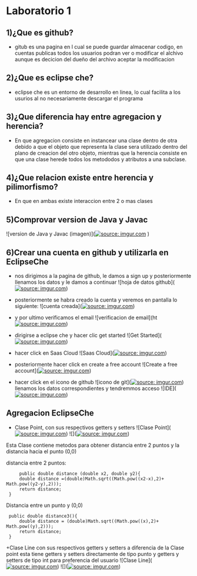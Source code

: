 Laboratorio 1
======================
1)¿Que es github?
---------------
+ gitub es una pagina en l cual se puede guardar almacenar codigo, en cuentas publicas todos los usuarios podran ver o modificar el alchivo aunque es decicion del dueño del archivo aceptar la modificacion 

2)¿Que es eclipse che?
-----------------------
+ eclipse che es un entorno de desarrollo en linea, lo cual facilita a los usurios al no necesariamente descargar el programa

3)¿Que diferencia hay entre agregacion y herencia?
--------------------------------------------------
+ En que agregacion consiste en instancear una clase dentro de otra debido a que el objeto que representa la clase sera utilizado dentro del plano de creacion del otro objeto,
mientras que la herencia consiste en que una clase herede todos los metododos y atributos a una subclase.

4)¿Que relacion existe entre herencia y pilimorfismo?  
-----------------------------------------------------
+ En que en ambas existe interaccion entre 2 o mas clases

5)Comprovar version de Java y Javac
-------------------------------------------

![version de Java y Javac (imagen)](<a href="http://imgur.com/QA08hLV"><img src="http://i.imgur.com/QA08hLV.png" title="source: imgur.com" /></a>
)

6)Crear una cuenta en github y utilizarla en EclipseChe
-------------------------------------------------------
+ nos dirigimos a la pagina de github, le damos a sign up y posteriormente llenamos los datos y le damos a continuar
![hoja de datos github](<a href="http://imgur.com/mURAyHE"><img src="http://i.imgur.com/mURAyHE.png" title="source: imgur.com" /></a>)
+ posteriormente se habra creado la cuenta y veremos en pantalla lo siguiente:
![cuenta creada](<a href="http://imgur.com/fJeXlGG"><img src="http://i.imgur.com/fJeXlGG.png" title="source: imgur.com" /></a>)

+ y por ultimo verificamos el email
![verificacion de email](ht<a href="http://imgur.com/fvj43wM"><img src="http://i.imgur.com/fvj43wM.png" title="source: imgur.com" /></a>)

+ dirigirse a eclipse che y hacer clic get started
![Get Started](<a href="http://imgur.com/pMvRfIj"><img src="http://i.imgur.com/pMvRfIj.png" title="source: imgur.com" /></a>)
+ hacer click en Saas Cloud
![Saas Cloud](<a href="http://imgur.com/JXn7xgo"><img src="http://i.imgur.com/JXn7xgo.png" title="source: imgur.com" /></a>)
+ posteriormente hacer click en create a free account 
![Create a free account](<a href="http://imgur.com/ohySRsE"><img src="http://i.imgur.com/ohySRsE.png" title="source: imgur.com" /></a>)
+ hacer click en el icono de github
![icono de git](<a href="http://imgur.com/gIJTRoZ"><img src="http://i.imgur.com/gIJTRoZ.png" title="source: imgur.com" /></a>)
llenamos los datos correspondientes y tendremmos acceso 
![IDE](<a href="http://imgur.com/k587wcY"><img src="http://i.imgur.com/k587wcY.png" title="source: imgur.com" /></a>)


Agregacion EclipseChe
-----------------------
+ Clase Point, con sus respectivos getters y setters 
![Clase Point](<a href="http://imgur.com/Y5UNIeG"><img src="http://i.imgur.com/Y5UNIeG.png" title="source: imgur.com" /></a>)
![](<a href="http://imgur.com/zXyLKN4"><img src="http://i.imgur.com/zXyLKN4.png" title="source: imgur.com" /></a>)

Esta Clase contiene metodos para obtener distancia entre 2 puntos y la distancia hacia el punto (0,0)

distancia entre 2 puntos:

         public double distance (double x2, double y2){
         double distance =(double)Math.sqrt((Math.pow((x2-x),2)+ Math.pow((y2-y),2)));
         return distance;
     }

Distancia entre un punto y (0,0)
 
     public double distance3(){
         double distance = (double)Math.sqrt((Math.pow((x),2)+ Math.pow((y),2)));
         return distance;
     }
     
+Clase Line con sus respectivos getters y setters a diferencia de la Clase point esta tiene getters y setters directamente de tipo punto y getters y setters de tipo int para preferencia del usuario
![Clase Line](<a href="http://imgur.com/6hJtE2z"><img src="http://i.imgur.com/6hJtE2z.png" title="source: imgur.com" /></a>)
![](<a href="http://imgur.com/HdS8usF"><img src="http://i.imgur.com/HdS8usF.png" title="source: imgur.com" /></a>)



   
     






